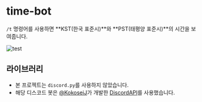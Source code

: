# time-bot

`/t` 명령어를 사용하면 **KST(한국 표준시)**와 **PST(태평양 표준시)**의 시간을 보여줍니다.

![test](https://user-images.githubusercontent.com/64462443/151370783-f58c76fe-afc3-4114-bedb-7b1fbc41b66f.png)


## 라이브러리

- 본 프로젝트는 `discord.py`를 사용하지 않았습니다.
- 해당 디스코드 봇은 [@KokoseiJ](https://github.com/KokoseiJ)가 개발한 [DiscordAPI](https://github.com/KokoseiJ/NicoBot/tree/master/discordapi)를 사용했습니다.
